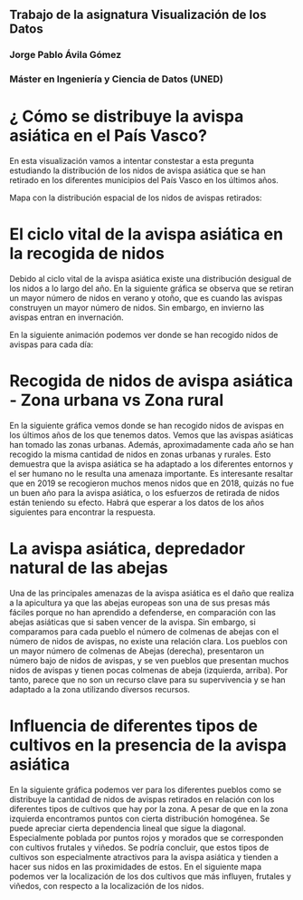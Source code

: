 ## Trabajo de la asignatura Visualización de los Datos
### Jorge Pablo Ávila Gómez
### Máster en Ingeniería y Ciencia de Datos (UNED)

# ¿ Cómo se distribuye la avispa asiática en el País Vasco?
En esta visualización vamos a intentar constestar a esta pregunta estudiando la distribución de los nidos de avispa asiática que se han retirado en los diferentes municipios del País Vasco en los últimos años.

Mapa con la distribución espacial de los nidos de avispas retirados:
<object width="100%" height="600" data="imagenes/mapa-todos-nidos.html"></object>

# El ciclo vital de la avispa asiática en la recogida de nidos
Debido al ciclo vital de la avispa asiática existe una distribución desigual de los nidos a lo largo del año. En la siguiente gráfica se observa que se retiran un mayor número de nidos en verano y otoño, que es cuando las avispas construyen un mayor número de nidos. Sin embargo, en invierno las avispas entran en invernación.
<object width="100%" height="550" data="imagenes/meses-vs-avispas.html"></object>

En la siguiente animación podemos ver donde se han recogido nidos de avispas para cada día:
<object width="100%" height="600" data="imagenes/mapa-animacion-dias.html"></object>

# Recogida de nidos de avispa asiática - Zona urbana vs Zona rural
En la siguiente gráfica vemos donde se han recogido nidos de avispas en los últimos años de los que tenemos datos. Vemos que las avispas asiáticas han tomado las zonas urbanas. Además, aproximadamente cada año se han recogido la misma cantidad de nidos en zonas urbanas y rurales. Esto demuestra que la avispa asiática se ha adaptado a los diferentes entornos y el ser humano no le resulta una amenaza importante. Es interesante resaltar que en 2019 se recogieron muchos menos nidos que en 2018, quizás no fue un buen año para la avispa asiática, o los esfuerzos de retirada de nidos están teniendo su efecto. Habrá que esperar a los datos de los años siguientes para encontrar la respuesta.

<object width="100%" height="550" data="imagenes/tipodelugar-vs-avispas.html"></object>

# La avispa asiática, depredador natural de las abejas
Una de las principales amenazas de la avispa asiática es el daño que realiza a la apicultura ya que las abejas europeas son una de sus presas más fáciles porque no han aprendido a defenderse, en comparación con las abejas asiáticas que si saben vencer de la avispa.
Sin embargo, si comparamos para cada pueblo el número de colmenas de abejas con el número de nidos de avispas, no existe una relación clara.
Los pueblos con un mayor número de colmenas de Abejas (derecha), presentaron un número bajo de nidos de avispas, y se ven pueblos que presentan muchos nidos de avispas y tienen pocas colmenas de abeja (izquierda, arriba). Por tanto, parece que no son un recurso clave para su supervivencia y se han adaptado a la zona utilizando diversos recursos. 
<object width="100%" height="500" data="imagenes/abejas-vs-avispas.html"></object>

# Influencia de diferentes tipos de cultivos en la presencia de la avispa asiática
En la siguiente gráfica podemos ver para los diferentes pueblos como se distribuye la cantidad de nidos de avispas retirados en relación con los diferentes tipos de cultivos que hay por la zona. A pesar de que en la zona izquierda encontramos puntos con cierta distribución homogénea. Se puede apreciar cierta dependencia lineal que sigue la diagonal. Especialmente poblada por puntos rojos y morados que se corresponden con cultivos frutales y viñedos. Se podría concluir, que estos tipos de cultivos son especialmente atractivos para la avispa asiática y tienden a hacer sus nidos en las proximidades de estos.
<object width="100%" height="500" data="imagenes/cultivos-vs-avispas.html"></object>
En el siguiente mapa podemos ver la localización de los dos cultivos que más influyen, frutales y viñedos, con respecto a la localización de los nidos.
<object width="100%" height="600" data="imagenes/mapa-cultivos-frutalesvinedos.html"></object>


<object width="100%" height="600" data="imagenes/mapa-animacion-pueblos.html"></object>
